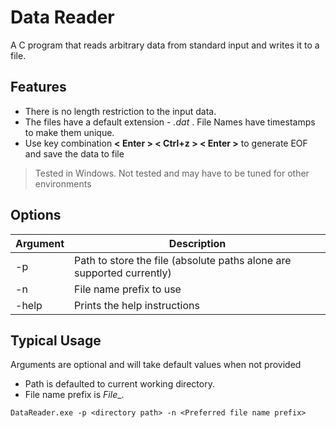 # Data Reader
A C program that reads arbitrary data from standard input and writes it to a file. 

## Features
- There is no length restriction to the input data. 
- The files have a default extension - _.dat_ . File Names have timestamps to make them unique.
- Use key combination __< Enter > < Ctrl+z > < Enter >__ to generate EOF and save the data to file

> Tested in Windows. Not tested and may have to be tuned for other environments

## Options
| Argument | Description |
| ------   | ------      |
|-p       | Path to store the file (absolute paths alone are supported currently) |
|-n        | File name prefix to use |
|-help     | Prints the help instructions |

## Typical Usage
Arguments are optional and will take default values when not provided
- Path is defaulted to current working directory.
- File name prefix is _File__.

```
DataReader.exe -p <directory path> -n <Preferred file name prefix>
```



